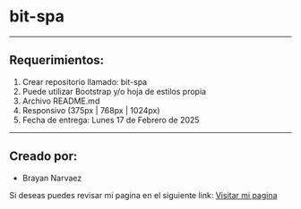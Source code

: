 # bit-spa

-----
## Requerimientos:
1. Crear repositorio llamado: bit-spa
2. Puede utilizar Bootstrap y/o hoja de estilos propia
3. Archivo README.md
4. Responsivo (375px | 768px | 1024px)
5. Fecha de entrega: Lunes 17 de Febrero de 2025
----

## Creado por: 
- Brayan Narvaez


Si deseas puedes revisar mi pagina en el siguiente link:
[Visitar mi pagina]()